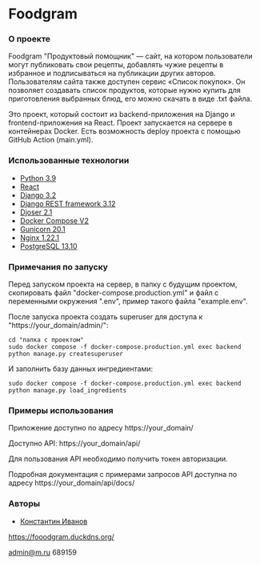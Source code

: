 # Foodgram

### О проекте

Foodgram "Продуктовый помощник" — сайт, на котором пользователи могут 
публиковать свои рецепты, добавлять чужие рецепты в избранное и подписываться 
на публикации других авторов. Пользователям сайта также доступен сервис 
«Список покупок». Он позволяет создавать список продуктов, которые нужно купить для 
приготовления выбранных блюд, его можно скачать в виде .txt файла.

Это проект, который состоит из backend-приложения на Django 
и frontend-приложения на React. Проект запускается на сервере в контейнерах
Docker. Есть возможность deploy проекта с помощью GitHub Action (main.yml).

### Использованные технологии

* [Python 3.9](https://www.python.org/)
* [React](https://react.dev/)
* [Django 3.2](https://www.djangoproject.com/)
* [Django REST framework 3.12](https://www.django-rest-framework.org/)
* [Djoser 2.1](https://djoser.readthedocs.io/en/latest/getting_started.html)
* [Docker Compose V2](https://docs.docker.com/compose/)
* [Gunicorn 20.1](https://docs.gunicorn.org/en/stable/)
* [Nginx 1.22.1](https://nginx.org/ru/docs/)
* [PostgreSQL 13.10](https://www.postgresql.org/docs/)

### Примечания по запуску

Перед запуском проекта на сервер, в папку с будущим проектом, скопировать 
файл "docker-compose.production.yml" и файл с переменными окружения ".env", 
пример такого файла "example.env".

После запуска проекта создать superuser для доступа к "https://your_domain/admin/":
```
cd "папка с проектом"
sudo docker compose -f docker-compose.production.yml exec backend python manage.py createsuperuser
```
И заполнить базу данных ингредиентами:
```
sudo docker compose -f docker-compose.production.yml exec backend python manage.py load_ingredients
```

### Примеры использования

Приложение доступно по адресу https://your_domain/

Доступно API: https://your_domain/api/

Для пользования API необходимо получить токен авторизации.

Подробная документация с примерами запросов API доступна по адресу https://your_domain/api/docs/

### Авторы

* [Константин Иванов](https://github.com/kiv-i)


https://fooodgram.duckdns.org/

admin@m.ru
689159